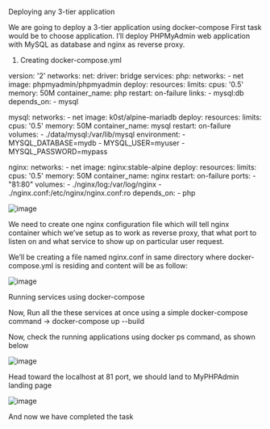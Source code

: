 Deploying any 3-tier application

We are going to deploy a 3-tier application using docker-compose First task would be to choose application. I’ll deploy PHPMyAdmin web application with MySQL as database and nginx as reverse proxy.

1. Creating docker-compose.yml

version: '2'
networks:
  net:
     driver: bridge
services:
  php:
     networks:
       - net
     image: phpmyadmin/phpmyadmin
     deploy:
       resources:
         limits:
           cpus: '0.5'
           memory: 50M
     container_name: php
     restart: on-failure
     links:
       - mysql:db
     depends_on:
       - mysql

  mysql:
    networks:
      - net
    image: k0st/alpine-mariadb
    deploy:
      resources:
        limits:
          cpus: '0.5'
          memory: 50M
    container_name: mysql
    restart: on-failure
    volumes:
      - ./data/mysql:/var/lib/mysql
    environment:
      - MYSQL_DATABASE=mydb
      - MYSQL_USER=myuser
      - MYSQL_PASSWORD=mypass

  nginx:
    networks:
      - net
    image: nginx:stable-alpine
    deploy:
      resources:
        limits:
          cpus: '0.5'
          memory: 50M
    container_name: nginx
    restart: on-failure
    ports:
      - "81:80"
    volumes:
      - ./nginx/log:/var/log/nginx
      - ./nginx.conf:/etc/nginx/nginx.conf:ro
    depends_on:
      - php



![image](https://user-images.githubusercontent.com/90742840/159202496-15a217b7-3d92-4f87-9215-9e3b95c9046e.png)



We need to create one nginx configuration file which will tell nginx container which we’ve setup as to work as reverse proxy, that what port to listen on and what service to show up on particular user request.

We’ll be creating a file named nginx.conf in same directory where docker-compose.yml is residing and content will be as follow:





![image](https://user-images.githubusercontent.com/90742840/159202644-46e501ab-eb72-409a-a35b-b45d8722bb98.png)



Running services using docker-compose

Now, Run all the these services at once using a simple docker-compose command -> docker-compose up --build




Now, check the running applications using docker ps command, as shown below

![image](https://user-images.githubusercontent.com/90742840/158739077-bfc67a0f-d369-4027-afbf-c87bc11c3343.png)


Head toward the localhost at 81 port, we should land to MyPHPAdmin landing page

![image](https://user-images.githubusercontent.com/90742840/158738914-239daa91-0793-4ccd-8d84-27486220a631.png)

And now we have completed the task
